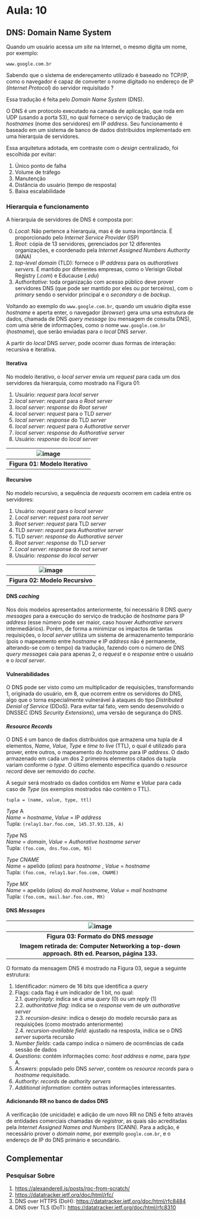 
# Aula: 10

## DNS: Domain Name System

Quando um usuário acessa um *site* na Internet, o mesmo digita um nome, por exemplo:

`www.google.com.br`
              
              
Sabendo que o sistema de endereçamento utilizado é baseado no TCP/IP, como o navegador é capaz de converter o nome digitado no endereço de IP (*Internet Protocol*) do servidor requisitado ?

Essa tradução é feita pelo *Domain Name System* (DNS).

O DNS é um protocolo executado na camada de aplicação, que roda em UDP (usando a porta 53), no qual fornece o serviço de tradução de *hostnames* (nome dos servidores) em IP *address*. Seu funcionamento é baseado em um sistema de banco de dados distribuidos implementado em uma hierarquia de servidores. 


Essa arquitetura adotada, em contraste com o *design* centralizado, foi escolhida por evitar:

1. Único ponto de falha
2. Volume de tráfego
3. Manutenção
4. Distância do usuário (tempo de resposta)
5. Baixa escalabilidade


### Hierarquia e funcionamento


A hierarquia de servidores de DNS é composta por:

0. *Local*: Não pertence a hierarquia, mas é de suma importância. É proporcionado pelo *Internet Service Provider* (ISP)
1. *Root*: cópia de 13 servidores, gerenciados por 12 diferentes organizações, e coordenado pela *Internet Assigned Numbers Authority* (IANA)
2. *top-level domain* (TLD): fornece o IP *address* para os *authoratives servers*. É mantido por diferentes empresas, como o Verisign Global Registry (*.com*) e Educause (*.edu*)
3. *Authoritative*: toda organização com acesso público deve prover servidores DNS (que pode ser mantido por eles ou por terceiros), com o *primary* sendo o servidor principal e o *secondary* o de *backup*.

Voltando ao exemplo do `www.google.com.br`, quando um usuário digita esse *hostname* e aperta enter, o navegador (*browser*) gera uma uma estrutura de dados, chamada de DNS *query* *message* (ou mensagem de consulta DNS), com uma série de informações, como o nome `www.google.com.br` (*hostname*), que serão enviadas para o *local* DNS *server*.


A partir do *local* DNS *server*, pode ocorrer duas formas de interação: recursiva e iterativa.

#### Iterativa

No modelo iterativo, o *local server* envia um *request* para cada um dos servidores da hierarquia, como mostrado na Figura 01:

1. Usuário: *request* para *local server*
2. *local server*: *request* para o *Root server*
3. *local server*: *response* do *Root server*
4. *local server*: *request* para o TLD *server*
5. *local server*: *response* do TLD *server*
6. *local server*: *request* para o *Authorative server*
7. *local server*: *response* do *Authorative server*
8. Usuário: *response* do *local server*



|![image](imagens/10/10%20-%20modelo%20iterativo.png)|
|:--------:|
|<b>Figura 01: Modelo Iterativo </b>|  


#### Recursivo

No modelo recursivo, a sequência de *requests* ocorrem em cadeia entre os servidores:


1. Usuário: *request* para o *local server*
2. *Local server*: *request* para *root server*
3. *Root server*: *request* para TLD *server*
4. TLD *server*: *request* para *Authorative server*
5. TLD *server*: *response* do *Authorative server*
6. *Root server*: *response* do TLD *server*
7. *Local server*: *response* do *root server*
8. Usuário: *response* do *local server*



|![image](imagens/10/10%20-%20modelo%20recursivo.png)|
|:--------:|
|<b>Figura 02: Modelo Recursivo</b>| 

#### DNS *caching*

Nos dois modelos apresentados anteriormente, foi necessário 8 DNS *query messages* para a execução do serviço de tradução de *hostname* para IP *address* (esse número pode ser maior, caso houver *Authorative servers* intermediários). Porém, de forma a minimizar os impactos de tantas requisições, o *local server* utiliza um sistema de armazenamento temporário (pois o mapeamento entre *hostname* e IP *address* não é permanente, alterando-se com o tempo) da tradução, fazendo com o número de DNS *query messages* caia para apenas 2, o *request* e o *response* entre o usuário e o *local server*.


#### Vulnerabilidades

O DNS pode ser visto como um multiplicador de requisições, transformando 1, originada do usuário, em 8, que ocorrem entre os servidores do DNS, algo que o torna especialmente vulnerável à ataques do tipo *Distributed Denial of Service* (DDoS). Para evitar tal fato, vem sendo desenvolvido o DNSSEC (DNS *Security Extensions*), uma versão de segurança do DNS. 
 

#### *Resource Records*


O DNS é um banco de dados distribuidos que armazena uma tupla de 4 elementos, *Name*, *Value*, *Type* e *time to live* (TTL), o qual é utilizado para prover, entre outros, o mapeamento do *hostname* para IP *address*. O dado armazenado em cada um dos 2 primeiros elementos citados da tupla variam conforme o *type*. O último elemento especifica quando o *resource record* deve ser removido do *cache*.

A seguir será mostrado os dados contidos em *Name* e *Value* para cada caso de *Type* (os exemplos mostrados não contém o TTL).

`tupla = (name, value, type, ttl)`

*Type* A \
*Name* = *hostname*, *Value* = IP *address* \
Tupla: `(relay1.bar.foo.com, 145.37.93.126, A)` 

*Type* NS \
*Name* = *domain*, *Value* = *Authorative hostname server* \
Tupla: `(foo.com, dns.foo.com, NS)` 

*Type CNAME* \
*Name* = apelido (*alias*) para *hostname* , *Value* = *hostname* \
Tupla: `(foo.com, relay1.bar.foo.com, CNAME)`

*Type MX* \
*Name* = apelido (*alias*) do *mail hostname*, *Value* = *mail hostname* \
Tupla: `(foo.com, mail.bar.foo.com, MX)`


#### DNS *Messages*



|![image](imagens/10/10%20-%20DNS%20message%20format.png)|
|:--------:|
|<b>Figura 03: Formato do DNS *message* </b> 
<b>Imagem retirada de: Computer Networking a top-down approach. 8th ed. Pearson, página 133.</b>| 


O formato da mensagem DNS é mostrado na Figura 03, segue a seguinte estrutura:


1. Identificador: número de 16 bits que identifica a *query*
2. Flags: cada flag é um indicador de 1 bit, no qual: \
2.1. *query*/*reply*: indica se é uma *query* (0) ou um *reply* (1) \
2.2. *authoritative flag*: indica se o *response* vem de um *authorative server* \
2.3. *recursion-desire*: indica o desejo do modelo recursão para as requisições (como mostrado anteriormente) \
2.4. *recursion-available field*: ajustado na resposta, indica se o DNS *server* suporta recursão 
3. *Number fields*: cada campo indica o número de ocorrências de cada sessão de dados
4. *Questions*: contém informações como: *host address* e *name*, para *type* A.
5. *Answers*: populado pelo DNS *server*, contém os *resource records* para o *hostname* requisitado. 
6. *Authority*: *records* de *authority servers*
7. *Additional information*: contém outras informações interessantes.

#### Adicionando RR no banco de dados DNS

A verificação (de unicidade) e adição de um novo RR no DNS é feito através de entidades comerciais chamadas de *registrar*, as quais são acreditadas pela *Internet Assigned Names and Numbers* (ICANN). Para a adição, é necessário prover o *domain name*, por exemplo `google.com.br`, e o endereço de IP do DNS primário e secundário.


## Complementar
### Pesquisar Sobre

1. https://alexanderell.is/posts/rpc-from-scratch/
2. https://datatracker.ietf.org/doc/html/rfc/
3. DNS over HTTPS (DoH): https://datatracker.ietf.org/doc/html/rfc8484 
4. DNS over TLS (DoT): https://datatracker.ietf.org/doc/html/rfc8310 

